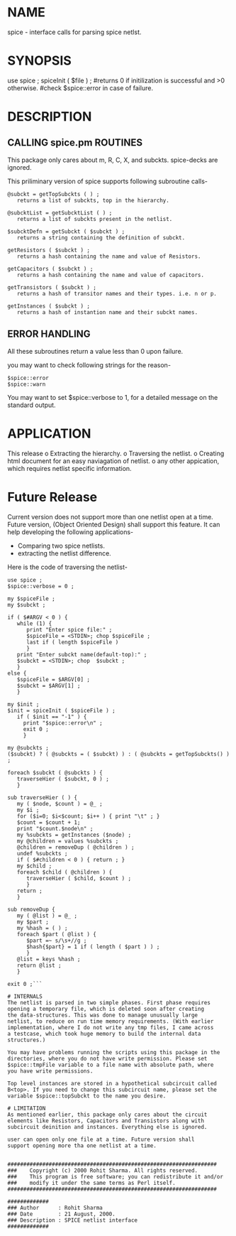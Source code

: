 # NAME
spice - interface calls for parsing spice netlst.

# SYNOPSIS
use spice ;
spiceInit ( $file ) ;
   #returns 0 if initilization is successful and >0 otherwise.
   #check $spice::error in case of failure.

# DESCRIPTION
## CALLING spice.pm ROUTINES
This package only cares about m, R, C, X, and subckts.
spice-decks are ignored.
 
This priliminary version of spice supports following subroutine
calls-

```
@subckt = getTopSubckts ( ) ;
   returns a list of subckts, top in the hierarchy.
 
@subcktList = getSubcktList ( ) ;
   returns a list of subckts present in the netlist.
 
$subcktDefn = getSubckt ( $subckt ) ;
   returns a string containing the definition of subckt.
 
getResistors ( $subckt ) ;
   returns a hash containing the name and value of Resistors.
 
getCapacitors ( $subckt ) ;
   returns a hash containing the name and value of capacitors.
 
getTransistors ( $subckt ) ;
   returns a hash of transitor names and their types. i.e. n or p.
 
getInstances ( $subckt ) ;
   returns a hash of instantion name and their subckt names.
```

## ERROR HANDLING
All these subroutines return a value less than 0 upon failure.
 
you may want to check following strings for the reason-
```
$spice::error
$spice::warn
 ```
You may want to set $spice::verbose to 1, for a detailed message on
the standard output.

# APPLICATION
This release o Extracting the hierarchy. o Traversing the netlist. o Creating html document for an easy naviagation of netlist. o any other appication, which requires netlist specific information.

# Future Release 
Current version does not support more than one netlist open at a time. Future version, (Object Oriented Design) shall support this feature. It can help developing the following applications- 
- Comparing two spice netlists. 
- extracting the netlist difference.

Here is the code of traversing the netlist-

```
use spice ;
$spice::verbose = 0 ;

my $spiceFile ;
my $subckt ;

if ( $#ARGV < 0 ) {
   while (1) {
      print "Enter spice file:" ;
      $spiceFile = <STDIN>; chop $spiceFile ;
      last if ( length $spiceFile )
      }
   print "Enter subckt name(default-top):" ;
   $subckt = <STDIN>; chop  $subckt ;
   }
else {
   $spiceFile = $ARGV[0] ;
   $subckt = $ARGV[1] ;
   }

my $init ;
$init = spiceInit ( $spiceFile ) ;
   if ( $init == "-1" ) {
     print "$spice::error\n" ;
     exit 0 ;
     }

my @subckts ;
($subckt) ? ( @subckts = ( $subckt) ) : ( @subckts = getTopSubckts() ) ;

foreach $subckt ( @subckts ) {
   traverseHier ( $subckt, 0 ) ;
   }

sub traverseHier ( ) {
   my ( $node, $count ) = @_ ;
   my $i ;
   for ($i=0; $i<$count; $i++ ) { print "\t" ; }
   $count = $count + 1;
   print "$count.$node\n" ;
   my %subckts = getInstances ($node) ;
   my @children = values %subckts ;
   @children = removeDup ( @children ) ;
   undef %subckts ;
   if ( $#children < 0 ) { return ; }
   my $child ;
   foreach $child ( @children ) {
      traverseHier ( $child, $count ) ;
      }
   return ;
   }

sub removeDup {
   my ( @list ) = @_ ;
   my $part ;
   my %hash = ( ) ;
   foreach $part ( @list ) {
      $part =~ s/\s+//g ;
      $hash{$part} = 1 if ( length ( $part ) ) ;
      }
   @list = keys %hash ;
   return @list ;
   }

exit 0 ;```

# INTERNALS
The netlist is parsed in two simple phases. First phase requires
opening a temporary file, which is deleted soon after creating
the data-structures. This was done to manage unusually large
netlist, to reduce on run time memory requirements. (With earlier
implementation, where I do not write any tmp files, I came across
a testcase, which took huge memory to build the internal data
structures.)
 
You may have problems running the scripts using this package in the
directories, where you do not have write permission. Please set
$spice::tmpFile variable to a file name with absolute path, where
you have write permissions.
 
Top level instances are stored in a hypothetical subcircuit called
B<top>. If you need to change this subcircuit name, please set the
variable $spice::topSubckt to the name you desire.

# LIMITATION
As mentioned earlier, this package only cares about the circuit
elements like Resistors, Capacitors and Transistors along with
subcircuit deinition and instances. Everything else is ignored.
 
user can open only one file at a time. Future version shall
support opening more tha one netlist at a time.


##################################################################
###    Copyright (c) 2000 Rohit Sharma. All rights reserved.
###    This program is free software; you can redistribute it and/or
###    modify it under the same terms as Perl itself.
##################################################################

#############
### Author      : Rohit Sharma
### Date        : 21 August, 2000.
### Description : SPICE netlist interface
#############
